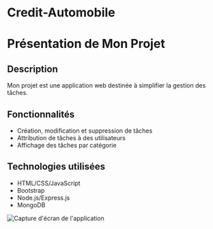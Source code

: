 # Credit-Automobile
# Présentation de Mon Projet

## Description
Mon projet est une application web destinée à simplifier la gestion des tâches.

## Fonctionnalités
- Création, modification et suppression de tâches
- Attribution de tâches à des utilisateurs
- Affichage des tâches par catégorie

## Technologies utilisées
- HTML/CSS/JavaScript
- Bootstrap
- Node.js/Express.js
- MongoDB

![Capture d'écran de l'application](screenshot.png)
